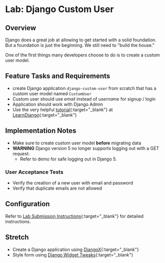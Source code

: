 # Lab: Django Custom User

## Overview

Django does a great job at allowing to get started with a solid foundation. But a foundation is just the beginning. We still need to "build the house."

One of the first things many developers choose to do is to create a custom user model.

## Feature Tasks and Requirements

- create Django application `django-custom-user` from scratch that has a custom user model named `CustomUser`
- Custom user should use *email* instead of *username* for signup / login
- Application should work with Django Admin
- Use the very helpful [tutorial](https://learndjango.com/tutorials/django-custom-user-model){:target="_blank"} at [LearnDjango](https://learndjango.com/){:target="_blank"}

## Implementation Notes

- Make sure to create custom user model **before** migrating data
- **WARNING** Django version 5 no longer supports logging out with a GET request.
  - Refer to demo for safe logging out in Django 5.

### User Acceptance Tests

- Verify the creation of a new user with email and password
- Verify that duplicate emails are not allowed

## Configuration

Refer to [Lab Submission Instructions](../../../reference/submission-instructions/labs/){:target="_blank"} for detailed instructions.

## Stretch

- Create a Django application using [DjangoX](https://github.com/wsvincent/djangox){:target="_blank"}
- Style form using [Django Widget Tweaks](https://prettyprinted.com/tutorials/django-widget-tweaks/){:target="_blank"}
